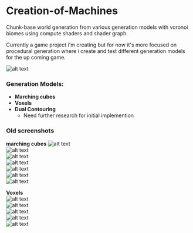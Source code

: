 # Creation-of-Machines
Chunk-base world generation from various generation models with voronoi biomes using compute shaders and shader graph.  

Currently a game project i'm creating but for now it's more focused on procedural generation where i create and test different generation models for the up coming game.  

![alt text](https://media.discordapp.net/attachments/643683921258610740/736178145086144592/unknown.png)  

### Generation Models: 
- **Marching cubes**  
- **Voxels**  
- **Dual Contouring**  
  - Need further research for initial implemention  
  
### Old screenshots

**marching cubes**
![alt text](https://cdn.discordapp.com/attachments/250127073597849600/709149663738986537/unknown.png)  
![alt text](https://media.discordapp.net/attachments/250127073597849600/709151886179303424/unknown.png)  
![alt text](https://media.discordapp.net/attachments/250127073597849600/709153201416306818/unknown.png)  
![alt text](https://media.discordapp.net/attachments/250127073597849600/709160370995986443/unknown.png)  
![alt text](https://media.discordapp.net/attachments/250127073597849600/709160096621527110/unknown.png)  
![alt text](https://media.discordapp.net/attachments/643683921258610740/644393647751561216/unknown.png)  
![alt text](https://media.discordapp.net/attachments/643683921258610740/644076201866166292/unknown.png)  

**Voxels**  
![alt text](https://media.discordapp.net/attachments/643683921258610740/736176131467772034/unknown.png)  
![alt text](https://media.discordapp.net/attachments/643683921258610740/736499043080994826/unknown.png)  
![alt text](https://media.discordapp.net/attachments/643683921258610740/736498914793881661/unknown.png)  
![alt text](https://media.discordapp.net/attachments/643683921258610740/736357238964486244/unknown.png)  
![alt text](https://media.discordapp.net/attachments/643683921258610740/735774880540393563/unknown.png)  
